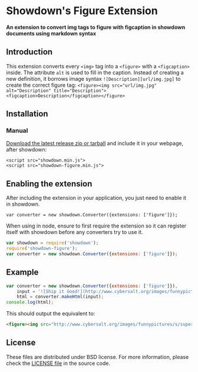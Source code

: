 Showdown's Figure Extension
==========================

<!-- [![Build Status](https://travis-ci.org/tomasmcm/figure-extension.svg)](https://travis-ci.org/tomasmcm/figure-extension) [![npm version](https://badge.fury.io/js/showdown-figure.svg)](http://badge.fury.io/js/showdown-figure) [![npm version](https://badge.fury.io/bo/showdown-figure.svg)](http://badge.fury.io/bo/showdown-figure)

------ -->

**An extension to convert img tags to figure with figcaption in showdown documents using markdown syntax**

## Introduction

This extension converts every `<img>` tag into a `<figure>` with a `<figcaption>` inside.
The attribute `alt` is used to fill in the caption.
Instead of creating a new definition,
it borrows image syntax `![Description][url/img.jpg]` to create the correct figure tag: `<figure><img src="url/img.jpg" alt="Description" title="Description"><figcaption>Description</figcaption></figure>`

## Installation

<!-- ### With [npm](http://npmjs.org)

    npm install showdown-figure

### With [bower](http://bower.io/)

    bower install showdown-figure -->

### Manual

[Download the latest release zip or tarball](https://github.com/tomasmcm/figure-extension/releases) and include it in your webpage, after showdown:

    <script src="showdown.min.js">
    <script src="showdown-figure.min.js">

## Enabling the extension

After including the extension in your application, you just need to enable it in showdown.

    var converter = new showdown.Converter({extensions: ['figure']});

When using in node, ensure to first require the extension so it can register itself with showdown before any converters try to use it.

```javascript
var showdown = require('showdown');
require('showdown-figure');
var converter = new showdown.Converter({extensions: ['figure']});
```

## Example

```javascript
var converter = new showdown.Converter({extensions: ['figure']}),
    input = '![Ship it Good!](http://www.cybersalt.org/images/funnypictures/s/supersquirrel.jpg)';
    html = converter.makeHtml(input);
console.log(html);
```

This should output the equivalent to:

```html
<figure><img src="http://www.cybersalt.org/images/funnypictures/s/supersquirrel.jpg" alt="Ship it Good!" title="Ship it Good!"><figcaption>Ship it Good!</figcaption></figure>
```


## License
These files are distributed under BSD license. For more information,
please check the [LICENSE file](https://github.com/tomasmcm/figure-extension/blob/master/LICENSE) in the source code.
